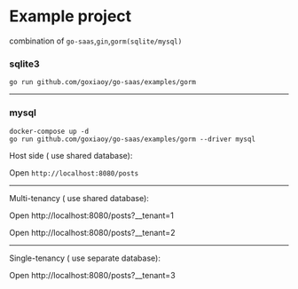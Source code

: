 # Example project

combination of `go-saas`,`gin`,`gorm(sqlite/mysql)`

### sqlite3
```shell
go run github.com/goxiaoy/go-saas/examples/gorm
```
---
### mysql
```shell
docker-compose up -d
go run github.com/goxiaoy/go-saas/examples/gorm --driver mysql
```


Host side ( use shared database):

Open `http://localhost:8080/posts`

---
Multi-tenancy ( use shared database):

Open http://localhost:8080/posts?__tenant=1

Open http://localhost:8080/posts?__tenant=2

---
Single-tenancy ( use separate database):

Open http://localhost:8080/posts?__tenant=3